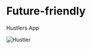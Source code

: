 ﻿# Future-friendly
Hustlers App

![Hustler](https://github.com/abhaythanak/Future-friendly/assets/107474114/cb6e8c4d-91c4-43e4-b4ed-e011b8333267)

